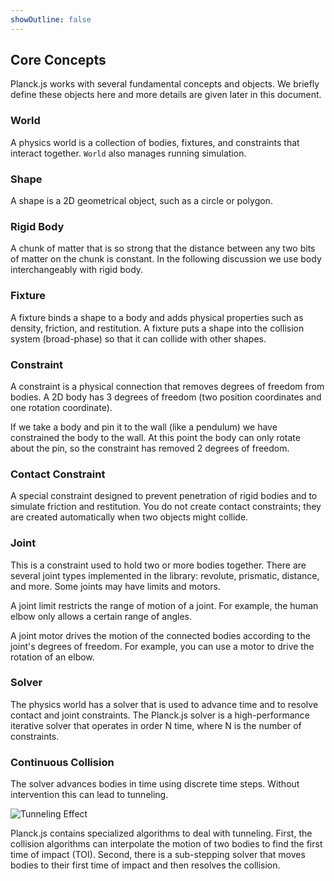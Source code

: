 ```yaml
---
showOutline: false
---
```


## Core Concepts
Planck.js works with several fundamental concepts and objects. We briefly
define these objects here and more details are given later in this
document.

### World
A physics world is a collection of bodies, fixtures, and constraints that interact together.
`World` also manages running simulation.

### Shape
A shape is a 2D geometrical object, such as a circle or polygon.

### Rigid Body
A chunk of matter that is so strong that the distance between any two bits of matter on the chunk is constant.
In the following discussion we use body interchangeably with rigid body.

### Fixture
A fixture binds a shape to a body and adds physical properties such as density, friction, and restitution.
A fixture puts a shape into the collision system (broad-phase) so that it can collide with other shapes.

### Constraint
A constraint is a physical connection that removes degrees of freedom from bodies.
A 2D body has 3 degrees of freedom (two position coordinates and one rotation coordinate).

If we take a body and pin it to the wall (like a pendulum) we have constrained the body to the wall.
At this point the body can only rotate about the pin, so the constraint has removed 2 degrees of freedom.

### Contact Constraint
A special constraint designed to prevent penetration of rigid bodies and to simulate friction and restitution.
You do not create contact constraints; they are created automatically when two objects might collide.

### Joint
This is a constraint used to hold two or more bodies together. There are several joint types implemented in the library: revolute, prismatic, distance, and more.
Some joints may have limits and motors.

A joint limit restricts the range of motion of a joint. For example, the human elbow only allows a certain range of angles.

A joint motor drives the motion of the connected bodies according to the joint's degrees of freedom. For example, you can use a motor to drive the rotation of an elbow.

### Solver
The physics world has a solver that is used to advance time and to resolve contact and joint constraints.
The Planck.js solver is a high-performance iterative solver that operates in order N time, where N is the number of constraints.

### Continuous Collision
The solver advances bodies in time using discrete time steps. Without intervention this can lead to tunneling.

![Tunneling Effect](/images/tunneling1.svg)

Planck.js contains specialized algorithms to deal with tunneling. First, the collision algorithms can interpolate the motion of two bodies to find the first time of impact (TOI).
Second, there is a sub-stepping solver that moves bodies to their first time of impact and then resolves the collision.
